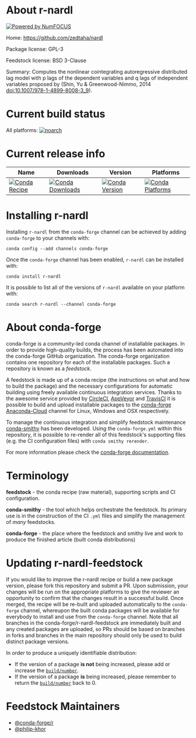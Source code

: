 About r-nardl
=============

[![Powered by NumFOCUS](https://img.shields.io/badge/powered%20by-NumFOCUS-orange.svg?style=flat&colorA=E1523D&colorB=007D8A)](http://numfocus.org)

Home: https://github.com/zedtaha/nardl

Package license: GPL-3

Feedstock license: BSD 3-Clause

Summary: Computes the nonlinear cointegrating autoregressive distributed lag model with p lags of the dependent variables and q lags of independent variables proposed by (Shin, Yu & Greenwood-Nimmo, 2014 <doi:10.1007/978-1-4899-8008-3_9>).



Current build status
====================

All platforms:
[![noarch](https://img.shields.io/circleci/project/github/conda-forge/r-nardl-feedstock/master.svg?label=noarch)](https://circleci.com/gh/conda-forge/r-nardl-feedstock)

Current release info
====================

| Name | Downloads | Version | Platforms |
| --- | --- | --- | --- |
| [![Conda Recipe](https://img.shields.io/badge/recipe-r--nardl-green.svg)](https://anaconda.org/conda-forge/r-nardl) | [![Conda Downloads](https://img.shields.io/conda/dn/conda-forge/r-nardl.svg)](https://anaconda.org/conda-forge/r-nardl) | [![Conda Version](https://img.shields.io/conda/vn/conda-forge/r-nardl.svg)](https://anaconda.org/conda-forge/r-nardl) | [![Conda Platforms](https://img.shields.io/conda/pn/conda-forge/r-nardl.svg)](https://anaconda.org/conda-forge/r-nardl) |

Installing r-nardl
==================

Installing `r-nardl` from the `conda-forge` channel can be achieved by adding `conda-forge` to your channels with:

```
conda config --add channels conda-forge
```

Once the `conda-forge` channel has been enabled, `r-nardl` can be installed with:

```
conda install r-nardl
```

It is possible to list all of the versions of `r-nardl` available on your platform with:

```
conda search r-nardl --channel conda-forge
```


About conda-forge
=================

conda-forge is a community-led conda channel of installable packages.
In order to provide high-quality builds, the process has been automated into the
conda-forge GitHub organization. The conda-forge organization contains one repository
for each of the installable packages. Such a repository is known as a *feedstock*.

A feedstock is made up of a conda recipe (the instructions on what and how to build
the package) and the necessary configurations for automatic building using freely
available continuous integration services. Thanks to the awesome service provided by
[CircleCI](https://circleci.com/), [AppVeyor](https://www.appveyor.com/)
and [TravisCI](https://travis-ci.org/) it is possible to build and upload installable
packages to the [conda-forge](https://anaconda.org/conda-forge)
[Anaconda-Cloud](https://anaconda.org/) channel for Linux, Windows and OSX respectively.

To manage the continuous integration and simplify feedstock maintenance
[conda-smithy](https://github.com/conda-forge/conda-smithy) has been developed.
Using the ``conda-forge.yml`` within this repository, it is possible to re-render all of
this feedstock's supporting files (e.g. the CI configuration files) with ``conda smithy rerender``.

For more information please check the [conda-forge documentation](https://conda-forge.org/docs/).

Terminology
===========

**feedstock** - the conda recipe (raw material), supporting scripts and CI configuration.

**conda-smithy** - the tool which helps orchestrate the feedstock.
                   Its primary use is in the construction of the CI ``.yml`` files
                   and simplify the management of *many* feedstocks.

**conda-forge** - the place where the feedstock and smithy live and work to
                  produce the finished article (built conda distributions)


Updating r-nardl-feedstock
==========================

If you would like to improve the r-nardl recipe or build a new
package version, please fork this repository and submit a PR. Upon submission,
your changes will be run on the appropriate platforms to give the reviewer an
opportunity to confirm that the changes result in a successful build. Once
merged, the recipe will be re-built and uploaded automatically to the
`conda-forge` channel, whereupon the built conda packages will be available for
everybody to install and use from the `conda-forge` channel.
Note that all branches in the conda-forge/r-nardl-feedstock are
immediately built and any created packages are uploaded, so PRs should be based
on branches in forks and branches in the main repository should only be used to
build distinct package versions.

In order to produce a uniquely identifiable distribution:
 * If the version of a package **is not** being increased, please add or increase
   the [``build/number``](https://conda.io/docs/user-guide/tasks/build-packages/define-metadata.html#build-number-and-string).
 * If the version of a package **is** being increased, please remember to return
   the [``build/number``](https://conda.io/docs/user-guide/tasks/build-packages/define-metadata.html#build-number-and-string)
   back to 0.

Feedstock Maintainers
=====================

* [@conda-forge/r](https://github.com/conda-forge/r/)
* [@philip-khor](https://github.com/philip-khor/)

